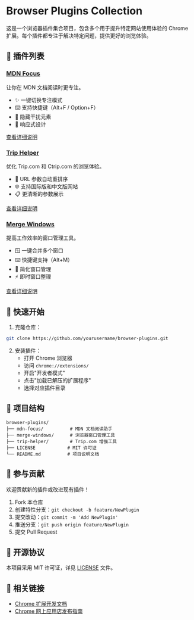 # Browser Plugins Collection

这是一个浏览器插件集合项目，包含多个用于提升特定网站使用体验的 Chrome 扩展。每个插件都专注于解决特定问题，提供更好的浏览体验。

## 🔌 插件列表

### [MDN Focus](./mdn-focus)

让你在 MDN 文档阅读时更专注。

- ✨ 一键切换专注模式
- ⌨️ 支持快捷键（Alt+F / Option+F）
- 🎯 隐藏干扰元素
- 📱 响应式设计

[查看详细说明](./mdn-focus/README.md)

### [Trip Helper](./trip-helper)

优化 Trip.com 和 Ctrip.com 的浏览体验。

- 🔄 URL 参数自动重排序
- 🌐 支持国际版和中文版网站
- 📋 更清晰的参数展示

[查看详细说明](./trip-helper/README.md)

### [Merge Windows](./merge-windows)

提高工作效率的窗口管理工具。

- 🪟 一键合并多个窗口
- ⌨️ 快捷键支持（Alt+M）
- 🎯 简化窗口管理
- ⚡ 即时窗口整理

[查看详细说明](./merge-windows/README.md)

## 🚀 快速开始

1. 克隆仓库：

```bash
git clone https://github.com/yourusername/browser-plugins.git
```

2. 安装插件：
   - 打开 Chrome 浏览器
   - 访问 `chrome://extensions/`
   - 开启"开发者模式"
   - 点击"加载已解压的扩展程序"
   - 选择对应插件目录

## 📂 项目结构

```
browser-plugins/
├── mdn-focus/          # MDN 文档阅读助手
├── merge-windows/      # 浏览器窗口管理工具
├── trip-helper/        # Trip.com 增强工具
├── LICENSE            # MIT 许可证
└── README.md          # 项目说明文档
```

## 🤝 参与贡献

欢迎贡献新的插件或改进现有插件！

1. Fork 本仓库
2. 创建特性分支：`git checkout -b feature/NewPlugin`
3. 提交改动：`git commit -m 'Add NewPlugin'`
4. 推送分支：`git push origin feature/NewPlugin`
5. 提交 Pull Request

## 📄 开源协议

本项目采用 MIT 许可证，详见 [LICENSE](./LICENSE) 文件。

## 🔗 相关链接

- [Chrome 扩展开发文档](https://developer.chrome.com/docs/extensions/)
- [Chrome 网上应用店发布指南](https://developer.chrome.com/docs/webstore/publish/)

